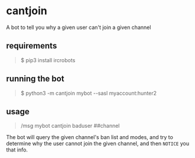 # cantjoin

A bot to tell you why a given user can't join a given channel

## requirements

> $ pip3 install ircrobots

## running the bot
> $ python3 -m cantjoin mybot --sasl myaccount:hunter2

## usage
> /msg mybot cantjoin baduser ##channel

The bot will query the given channel's ban list and modes, and try to determine
why the user cannot join the given channel, and then `NOTICE` you that info.
